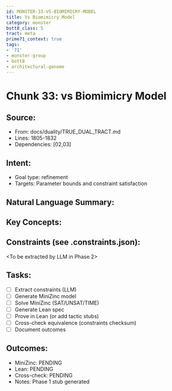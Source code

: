 ```yaml
---
id: MONSTER-33-VS-BIOMIMICRY-MODEL
title: Vs Biomimicry Model
category: monster
bott8_class: 5
tract: meta
prime71_context: true
tags:
- '71'
- monster-group
- bott8
- architectural-genome
---
```



# Chunk 33: vs Biomimicry Model

## Source:
- From: docs/duality/TRUE_DUAL_TRACT.md
- Lines: 1805-1832
- Dependencies: [02,03]

## Intent:
- Goal type: refinement
- Targets: Parameter bounds and constraint satisfaction

## Natural Language Summary:
<To be filled during extraction phase>

## Key Concepts:
<To be identified from source during extraction>

## Constraints (see .constraints.json):
<To be extracted by LLM in Phase 2>

## Tasks:
- [ ] Extract constraints (LLM)
- [ ] Generate MiniZinc model
- [ ] Solve MiniZinc (SAT/UNSAT/TIME)
- [ ] Generate Lean spec
- [ ] Prove in Lean (or add tactic stubs)
- [ ] Cross-check equivalence (constraints checksum)
- [ ] Document outcomes

## Outcomes:
- MiniZinc: PENDING
- Lean: PENDING
- Cross-check: PENDING
- Notes: Phase 1 stub generated
